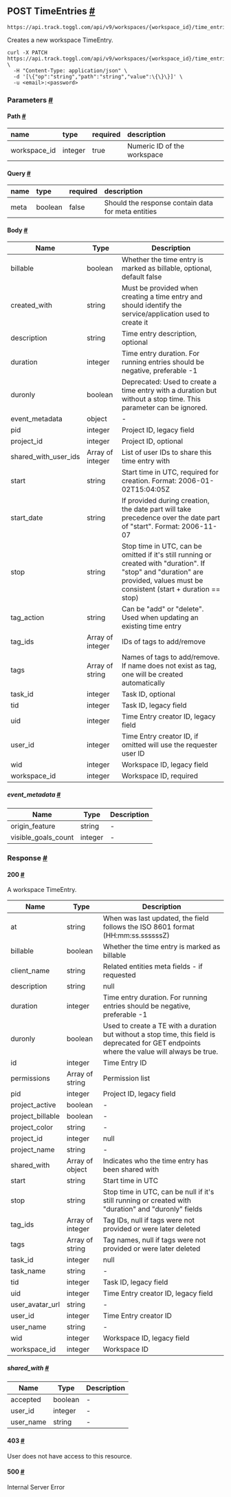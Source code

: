 ## POST TimeEntries [​#](https://engineering.toggl.com/docs/api/time_entries/#post-timeentries "Direct link to POST TimeEntries")

```
https://api.track.toggl.com/api/v9/workspaces/{workspace_id}/time_entries/{time_entry_ids}
```

Creates a new workspace TimeEntry.

```
curl -X PATCH https://api.track.toggl.com/api/v9/workspaces/{workspace_id}/time_entries/{time_entry_ids} \
  -H "Content-Type: application/json" \
  -d '[\{"op":"string","path":"string","value":\{\}\}]' \
  -u <email>:<password>
```

### Parameters [​#](https://engineering.toggl.com/docs/api/time_entries/#parameters-2 "Direct link to Parameters")

#### Path [​#](https://engineering.toggl.com/docs/api/time_entries/#path-1 "Direct link to Path")

| name | type | required | description |
| :--- | :--- | :--- | :--- |
| workspace_id | integer | true | Numeric ID of the workspace |

#### Query [​#](https://engineering.toggl.com/docs/api/time_entries/#query-3 "Direct link to Query")

| name | type | required | description |
| :--- | :--- | :--- | :--- |
| meta | boolean | false | Should the response contain data for meta entities |

#### Body [​#](https://engineering.toggl.com/docs/api/time_entries/#body "Direct link to Body")

| Name | Type | Description |
| --- | --- | --- |
| billable | boolean | Whether the time entry is marked as billable, optional, default false |
| created_with | string | Must be provided when creating a time entry and should identify the service/application used to create it |
| description | string | Time entry description, optional |
| duration | integer | Time entry duration. For running entries should be negative, preferable -1 |
| duronly | boolean | Deprecated: Used to create a time entry with a duration but without a stop time. This parameter can be ignored. |
| event_metadata | object | \-  |
| pid | integer | Project ID, legacy field |
| project_id | integer | Project ID, optional |
| shared_with_user_ids | Array of integer | List of user IDs to share this time entry with |
| start | string | Start time in UTC, required for creation. Format: 2006-01-02T15:04:05Z |
| start_date | string | If provided during creation, the date part will take precedence over the date part of "start". Format: 2006-11-07 |
| stop | string | Stop time in UTC, can be omitted if it's still running or created with "duration". If "stop" and "duration" are provided, values must be consistent (start + duration == stop) |
| tag_action | string | Can be "add" or "delete". Used when updating an existing time entry |
| tag_ids | Array of integer | IDs of tags to add/remove |
| tags | Array of string | Names of tags to add/remove. If name does not exist as tag, one will be created automatically |
| task_id | integer | Task ID, optional |
| tid | integer | Task ID, legacy field |
| uid | integer | Time Entry creator ID, legacy field |
| user_id | integer | Time Entry creator ID, if omitted will use the requester user ID |
| wid | integer | Workspace ID, legacy field |
| workspace_id | integer | Workspace ID, required |

##### event_metadata [​#](https://engineering.toggl.com/docs/api/time_entries/#event_metadata "Direct link to event_metadata")

| Name | Type | Description |
| --- | --- | --- |
| origin_feature | string | \-  |
| visible_goals_count | integer | \-  |

### Response [​#](https://engineering.toggl.com/docs/api/time_entries/#response-3 "Direct link to Response")

#### 200 [​#](https://engineering.toggl.com/docs/api/time_entries/#200-3 "Direct link to 200")

A workspace TimeEntry.

| Name | Type | Description |
| --- | --- | --- |
| at  | string | When was last updated, the field follows the ISO 8601 format (HH:mm:ss.ssssssZ) |
| billable | boolean | Whether the time entry is marked as billable |
| client_name | string | Related entities meta fields - if requested |
| description | string | null |
| duration | integer | Time entry duration. For running entries should be negative, preferable -1 |
| duronly | boolean | Used to create a TE with a duration but without a stop time, this field is deprecated for GET endpoints where the value will always be true. |
| id  | integer | Time Entry ID |
| permissions | Array of string | Permission list |
| pid | integer | Project ID, legacy field |
| project_active | boolean | \-  |
| project_billable | boolean | \-  |
| project_color | string | \-  |
| project_id | integer | null |
| project_name | string | \-  |
| shared_with | Array of object | Indicates who the time entry has been shared with |
| start | string | Start time in UTC |
| stop | string | Stop time in UTC, can be null if it's still running or created with "duration" and "duronly" fields |
| tag_ids | Array of integer | Tag IDs, null if tags were not provided or were later deleted |
| tags | Array of string | Tag names, null if tags were not provided or were later deleted |
| task_id | integer | null |
| task_name | string | \-  |
| tid | integer | Task ID, legacy field |
| uid | integer | Time Entry creator ID, legacy field |
| user_avatar_url | string | \-  |
| user_id | integer | Time Entry creator ID |
| user_name | string | \-  |
| wid | integer | Workspace ID, legacy field |
| workspace_id | integer | Workspace ID |

##### shared_with [​#](https://engineering.toggl.com/docs/api/time_entries/#shared_with-3 "Direct link to shared_with")

| Name | Type | Description |
| --- | --- | --- |
| accepted | boolean | \-  |
| user_id | integer | \-  |
| user_name | string | \-  |

#### 403 [​#](https://engineering.toggl.com/docs/api/time_entries/#403-2 "Direct link to 403")

User does not have access to this resource.

#### 500 [​#](https://engineering.toggl.com/docs/api/time_entries/#500-3 "Direct link to 500")

Internal Server Error